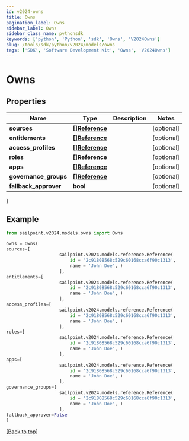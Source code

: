 ```yaml
---
id: v2024-owns
title: Owns
pagination_label: Owns
sidebar_label: Owns
sidebar_class_name: pythonsdk
keywords: ['python', 'Python', 'sdk', 'Owns', 'V2024Owns']
slug: /tools/sdk/python/v2024/models/owns
tags: ['SDK', 'Software Development Kit', 'Owns', 'V2024Owns']
---
```


# Owns

## Properties

| Name | Type | Description | Notes |
| --- | --- | --- | --- |
| **sources** | [**[]Reference**](reference) |  | [optional] |
| **entitlements** | [**[]Reference**](reference) |  | [optional] |
| **access_profiles** | [**[]Reference**](reference) |  | [optional] |
| **roles** | [**[]Reference**](reference) |  | [optional] |
| **apps** | [**[]Reference**](reference) |  | [optional] |
| **governance_groups** | [**[]Reference**](reference) |  | [optional] |
| **fallback_approver** | **bool** |  | [optional] |

}

## Example

```python
from sailpoint.v2024.models.owns import Owns

owns = Owns(
sources=[
                    sailpoint.v2024.models.reference.Reference(
                        id = '2c91808568c529c60168cca6f90c1313',
                        name = 'John Doe', )
                    ],
entitlements=[
                    sailpoint.v2024.models.reference.Reference(
                        id = '2c91808568c529c60168cca6f90c1313',
                        name = 'John Doe', )
                    ],
access_profiles=[
                    sailpoint.v2024.models.reference.Reference(
                        id = '2c91808568c529c60168cca6f90c1313',
                        name = 'John Doe', )
                    ],
roles=[
                    sailpoint.v2024.models.reference.Reference(
                        id = '2c91808568c529c60168cca6f90c1313',
                        name = 'John Doe', )
                    ],
apps=[
                    sailpoint.v2024.models.reference.Reference(
                        id = '2c91808568c529c60168cca6f90c1313',
                        name = 'John Doe', )
                    ],
governance_groups=[
                    sailpoint.v2024.models.reference.Reference(
                        id = '2c91808568c529c60168cca6f90c1313',
                        name = 'John Doe', )
                    ],
fallback_approver=False
)

```

[[Back to top]](#)
